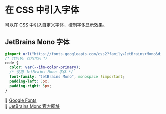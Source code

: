 # 在 CSS 中引入字体

可以在 CSS 中引入自定义字体，控制字体显示效果。

## JetBrains Mono 字体

```css title=".css"
@import url("https://fonts.googleapis.com/css2?family=JetBrains+Mono&display=swap");
/* 代码块、行内代码 */
code {
  color: var(--ifm-color-primary);
  /* 使用 JetBrains Mono 字体 */
  font-family: "JetBrains Mono", monospace !important;
  padding-left: 5px;
  padding-right: 5px;
}
```

🔗 [Google Fonts](https://fonts.google.com/specimen/JetBrains+Mono)<br/>
🔗 [JetBrains Mono 官方网址](https://www.jetbrains.com/zh-cn/lp/mono/)
